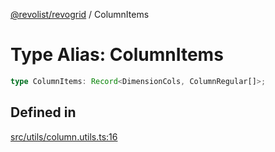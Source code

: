 [@revolist/revogrid](README.md) / ColumnItems

# Type Alias: ColumnItems

```ts
type ColumnItems: Record<DimensionCols, ColumnRegular[]>;
```

## Defined in

[src/utils/column.utils.ts:16](https://github.com/revolist/revogrid/blob/0787a2552cf5bbb21cb9aa4dbfa802d1d65b108b/src/utils/column.utils.ts#L16)
